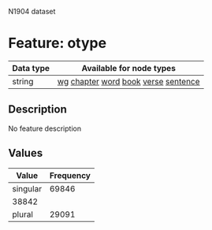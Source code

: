 <p>N1904 dataset</p>

<h1>Feature: otype</h1>

<table>
<thead>
<tr>
  <th>Data type</th>
  <th>Available for node types</th>
</tr>
</thead>
<tbody>
<tr>
  <td>string</td>
  <td><A HREF="featurebynodetype.md#wg">wg</A> <A HREF="featurebynodetype.md#chapter">chapter</A> <A HREF="featurebynodetype.md#word">word</A> <A HREF="featurebynodetype.md#book">book</A> <A HREF="featurebynodetype.md#verse">verse</A> <A HREF="featurebynodetype.md#sentence">sentence</A></td>
</tr>
</tbody>
</table>

<h2>Description</h2>

<p>No feature description</p>

<h2>Values</h2>

<table>
<thead>
<tr>
  <th>Value</th>
  <th>Frequency</th>
</tr>
</thead>
<tbody>
<tr>
  <td>singular</td>
  <td>69846</td>
</tr>
<tr>
  <td>38842</td>
</tr>
<tr>
  <td>plural</td>
  <td>29091</td>
</tr>
</tbody>
</table>
